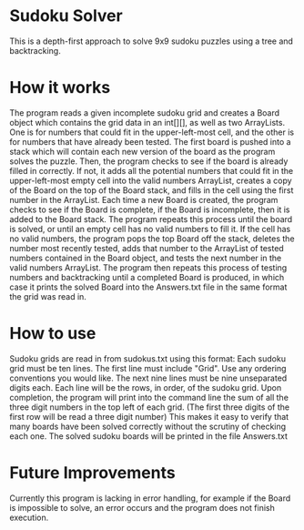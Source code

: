 # Sudoku Solver
This is a depth-first approach to solve 9x9 sudoku puzzles using a tree and backtracking. 
# How it works
The program reads a given incomplete sudoku grid and creates a Board object which contains the grid data in an int[][], as well as two ArrayLists. One is for numbers that could fit in the upper-left-most cell, and the other is for numbers that have already been tested. The first board is pushed into a stack which will contain each new version of the board as the program solves the puzzle. Then, the program checks to see if the board is already filled in correctly. If not, it adds all the potential numbers that could fit in the upper-left-most empty cell into the valid numbers ArrayList, creates a copy of the Board on the top of the Board stack, and fills in the cell using the first number in the ArrayList. Each time a new Board is created, the program checks to see if the Board is complete, if the Board is incomplete, then it is added to the Board stack. The program repeats this process until the board is solved, or until an empty cell has no valid numbers to fill it. If the cell has no valid numbers, the program pops the top Board off the stack, deletes the number most recently tested, adds that number to the ArrayList of tested numbers contained in the Board object, and tests the next number in the valid numbers ArrayList. The program then repeats this process of testing numbers and backtracking until a completed Board is produced, in which case it prints the solved Board into the Answers.txt file in the same format the grid was read in.  
# How to use
Sudoku grids are read in from sudokus.txt using this format: Each sudoku grid must be ten lines. The first line must include "Grid". Use any ordering conventions you would like. The next nine lines must be nine unseparated digits each. Each line will be the rows, in order, of the sudoku grid. Upon completion, the program will print into the command line the sum of all the three digit numbers in the top left of each grid. (The first three digits of the first row will be read a three digit number) This makes it easy to verify that many boards have been solved correctly without the scrutiny of checking each one. The solved sudoku boards will be printed in the file Answers.txt
# Future Improvements
Currently this program is lacking in error handling, for example if the Board is impossible to solve, an error occurs and the program does not finish execution.
